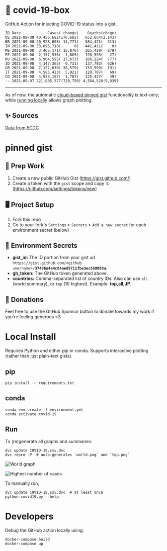 # 🏥 covid-19-box

GitHub Action for injecting COVID-19 status into a gist.

```
ID Date            Cases( change)    Deaths(chnge)
US 2021-09-08 40,456,682(176,682)   652,654(2,143)
BR 2021-09-08 20,928,008( 13,771)   584,421(  313)
IN 2021-09-08 33,096,718(      0)   441,411(    0)
ME 2021-09-08  3,465,171( 15,876)   265,420(  879)
PE 2021-09-08  2,157,536(  1,085)   198,595(   27)
RU 2021-09-08  6,964,595( 17,673)   186,224(  777)
ID 2021-09-08  4,147,365(  6,731)   137,782(  626)
GB 2021-09-08  7,127,630( 38,579)   133,999(  191)
IT 2021-09-08  4,585,423(  5,921)   129,707(   69)
CO 2021-09-08  4,923,197(  1,787)   125,427(   49)
-- 2021-09-07 221,885,377(720,750) 4,584,526(9,839)
```

---

As of now, the automatic [cloud-based pinned gist](#pinned-gist) functionality is text-only;
while [running locally](#local-install) allows graph plotting.

## ✨ Sources

[Data from ECDC](https://www.ecdc.europa.eu/en/publications-data/download-todays-data-geographic-distribution-covid-19-cases-worldwide)

# pinned gist

## 🎒 Prep Work
1. Create a new public GitHub Gist (https://gist.github.com/)
1. Create a token with the `gist` scope and copy it. (https://github.com/settings/tokens/new)

## 🖥 Project Setup
1. Fork this repo
1. Go to your fork's `Settings` > `Secrets` > `Add a new secret` for each environment secret (below)

## 🤫 Environment Secrets
- **gist_id:** The ID portion from your gist url `https://gist.github.com/<github username>/`**`37496a4e4c84aed9711fbe3ec560888a`**.
- **gh_token:** The GitHub token generated above.
- **countries:** Comma-separated list of country IDs. Also can use `all` (world summary), or `top` (10 highest). Example: **top,all,JP**.

## 💸 Donations

Feel free to use the GitHub Sponsor button to donate towards my work if you're feeling generous <3

# Local Install

Requires Python and either pip or conda. Supports interactive plotting (rather than just plain-text gists).

## pip

```
pip install -r requirements.txt
```

## conda

```
conda env create -f environment.yml
conda activate covid-19
```

## Run

To (re)generate all graphs and summaries:

```
dvc update COVID-19.csv.dvc
dvc repro -P  # auto-generates `world.png` and `top.png`
```

![World graph](world.png)

![Highest number of cases](top.png)

To manually run,

```
dvc update COVID-19.csv.dvc  # at least once
python covid19.py --help
```

# Developers

Debug the GitHub action locally using:

```
docker-compose build
docker-compose up
```
